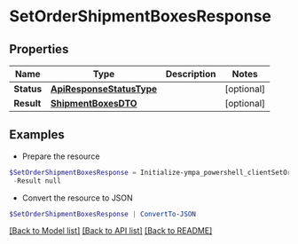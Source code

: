 # SetOrderShipmentBoxesResponse
## Properties

Name | Type | Description | Notes
------------ | ------------- | ------------- | -------------
**Status** | [**ApiResponseStatusType**](ApiResponseStatusType.md) |  | [optional] 
**Result** | [**ShipmentBoxesDTO**](ShipmentBoxesDTO.md) |  | [optional] 

## Examples

- Prepare the resource
```powershell
$SetOrderShipmentBoxesResponse = Initialize-ympa_powershell_clientSetOrderShipmentBoxesResponse  -Status null `
 -Result null
```

- Convert the resource to JSON
```powershell
$SetOrderShipmentBoxesResponse | ConvertTo-JSON
```

[[Back to Model list]](../README.md#documentation-for-models) [[Back to API list]](../README.md#documentation-for-api-endpoints) [[Back to README]](../README.md)

